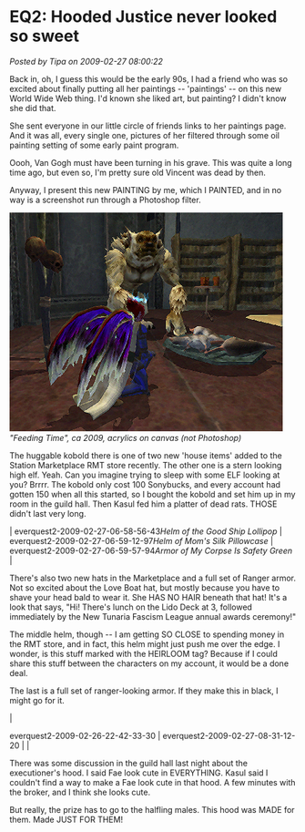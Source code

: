 # EQ2: Hooded Justice never looked so sweet

*Posted by Tipa on 2009-02-27 08:00:22*

Back in, oh, I guess this would be the early 90s, I had a friend who was so excited about finally putting all her paintings -- 'paintings' -- on this new World Wide Web thing. I'd known she liked art, but painting? I didn't know she did that.

She sent everyone in our little circle of friends links to her paintings page. And it was all, every single one, pictures of her filtered through some oil painting setting of some early paint program.

Oooh, Van Gogh must have been turning in his grave. This was quite a long time ago, but even so, I'm pretty sure old Vincent was dead by then.

Anyway, I present this new PAINTING by me, which I PAINTED, and in no way is a screenshot run through a Photoshop filter.

![feedingtime](../uploads/2009/02/feedingtime.jpg "feedingtime")  
*"Feeding Time", ca 2009, acrylics on canvas (not Photoshop)*

The huggable kobold there is one of two new 'house items' added to the Station Marketplace RMT store recently. The other one is a stern looking high elf. Yeah. Can you imagine trying to sleep with some ELF looking at you? Brrrr. The kobold only cost 100 Sonybucks, and every account had gotten 150 when all this started, so I bought the kobold and set him up in my room in the guild hall. Then Kasul fed him a platter of dead rats. THOSE didn't last very long.




|
 everquest2-2009-02-27-06-58-56-43*Helm of the Good Ship Lollipop*
 | 
everquest2-2009-02-27-06-59-12-97*Helm of Mom's Silk Pillowcase*
 | 
everquest2-2009-02-27-06-59-57-94*Armor of My Corpse Is Safety Green*
 |



There's also two new hats in the Marketplace and a full set of Ranger armor. Not so excited about the Love Boat hat, but mostly because you have to shave your head bald to wear it. She HAS NO HAIR beneath that hat! It's a look that says, "Hi! There's lunch on the Lido Deck at 3, followed immediately by the New Tunaria Fascism League annual awards ceremony!"

The middle helm, though -- I am getting SO CLOSE to spending money in the RMT store, and in fact, this helm might just push me over the edge. I wonder, is this stuff marked with the HEIRLOOM tag? Because if I could share this stuff between the characters on my account, it would be a done deal.

The last is a full set of ranger-looking armor. If they make this in black, I might go for it.




|
 
 everquest2-2009-02-26-22-42-33-30
 | 
everquest2-2009-02-27-08-31-12-20
 | |



There was some discussion in the guild hall last night about the executioner's hood. I said Fae look cute in EVERYTHING. Kasul said I couldn't find a way to make a Fae look cute in that hood. A few minutes with the broker, and I think she looks cute.

But really, the prize has to go to the halfling males. This hood was MADE for them. Made JUST FOR THEM!

